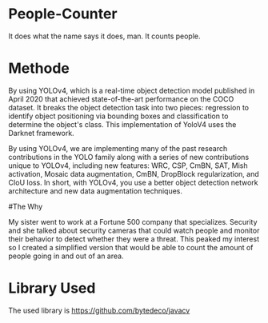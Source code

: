 # People-Counter
It does what the name says it does, man. It counts people.

# Methode
By using YOLOv4, which is a real-time object detection model published in April 2020 that achieved state-of-the-art performance on the COCO dataset. It breaks the object detection task into two pieces: regression to identify object positioning via bounding boxes and classification to determine the object's class. This implementation of YoloV4 uses the Darknet framework.

By using YOLOv4, we are implementing many of the past research contributions in the YOLO family along with a series of new contributions unique to YOLOv4, including new features: WRC, CSP, CmBN, SAT, Mish activation, Mosaic data augmentation, CmBN, DropBlock regularization, and CIoU loss. In short, with YOLOv4, you use a better object detection network architecture and new data augmentation techniques.

#The Why

My sister went to work at a Fortune 500 company that specializes. Security and she talked about security cameras that could watch people and monitor their behavior to detect whether they were a threat. This peaked my interest so I created a simplified version that would be able to count the amount of people going in and out of an area.

#

# Library Used
The used library is https://github.com/bytedeco/javacv
